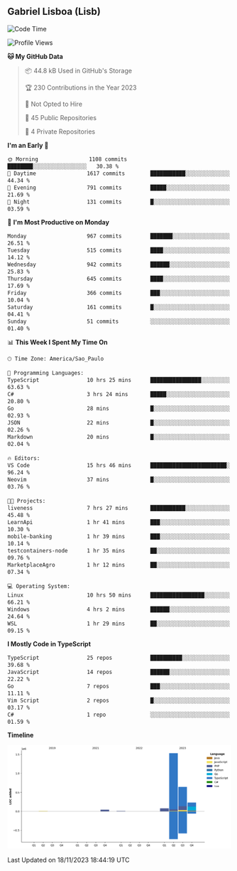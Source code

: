 ## Gabriel Lisboa (Lisb)

<!--START_SECTION:waka-->
![Code Time](http://img.shields.io/badge/Code%20Time-314%20hrs%2039%20mins-blue)

![Profile Views](http://img.shields.io/badge/Profile%20Views-3-blue)

**🐱 My GitHub Data** 

> 📦 44.8 kB Used in GitHub's Storage 
 > 
> 🏆 230 Contributions in the Year 2023
 > 
> 🚫 Not Opted to Hire
 > 
> 📜 45 Public Repositories 
 > 
> 🔑 4 Private Repositories 
 > 
**I'm an Early 🐤** 

```text
🌞 Morning                1108 commits        ████████░░░░░░░░░░░░░░░░░   30.38 % 
🌆 Daytime                1617 commits        ███████████░░░░░░░░░░░░░░   44.34 % 
🌃 Evening                791 commits         █████░░░░░░░░░░░░░░░░░░░░   21.69 % 
🌙 Night                  131 commits         █░░░░░░░░░░░░░░░░░░░░░░░░   03.59 % 
```
📅 **I'm Most Productive on Monday** 

```text
Monday                   967 commits         ███████░░░░░░░░░░░░░░░░░░   26.51 % 
Tuesday                  515 commits         ████░░░░░░░░░░░░░░░░░░░░░   14.12 % 
Wednesday                942 commits         ██████░░░░░░░░░░░░░░░░░░░   25.83 % 
Thursday                 645 commits         ████░░░░░░░░░░░░░░░░░░░░░   17.69 % 
Friday                   366 commits         ███░░░░░░░░░░░░░░░░░░░░░░   10.04 % 
Saturday                 161 commits         █░░░░░░░░░░░░░░░░░░░░░░░░   04.41 % 
Sunday                   51 commits          ░░░░░░░░░░░░░░░░░░░░░░░░░   01.40 % 
```


📊 **This Week I Spent My Time On** 

```text
🕑︎ Time Zone: America/Sao_Paulo

💬 Programming Languages: 
TypeScript               10 hrs 25 mins      ████████████████░░░░░░░░░   63.63 % 
C#                       3 hrs 24 mins       █████░░░░░░░░░░░░░░░░░░░░   20.80 % 
Go                       28 mins             █░░░░░░░░░░░░░░░░░░░░░░░░   02.93 % 
JSON                     22 mins             █░░░░░░░░░░░░░░░░░░░░░░░░   02.26 % 
Markdown                 20 mins             █░░░░░░░░░░░░░░░░░░░░░░░░   02.04 % 

🔥 Editors: 
VS Code                  15 hrs 46 mins      ████████████████████████░   96.24 % 
Neovim                   37 mins             █░░░░░░░░░░░░░░░░░░░░░░░░   03.76 % 

🐱‍💻 Projects: 
liveness                 7 hrs 27 mins       ███████████░░░░░░░░░░░░░░   45.48 % 
LearnApi                 1 hr 41 mins        ███░░░░░░░░░░░░░░░░░░░░░░   10.30 % 
mobile-banking           1 hr 39 mins        ███░░░░░░░░░░░░░░░░░░░░░░   10.14 % 
testcontainers-node      1 hr 35 mins        ██░░░░░░░░░░░░░░░░░░░░░░░   09.76 % 
MarketplaceAgro          1 hr 12 mins        ██░░░░░░░░░░░░░░░░░░░░░░░   07.34 % 

💻 Operating System: 
Linux                    10 hrs 50 mins      █████████████████░░░░░░░░   66.21 % 
Windows                  4 hrs 2 mins        ██████░░░░░░░░░░░░░░░░░░░   24.64 % 
WSL                      1 hr 29 mins        ██░░░░░░░░░░░░░░░░░░░░░░░   09.15 % 
```

**I Mostly Code in TypeScript** 

```text
TypeScript               25 repos            ██████████░░░░░░░░░░░░░░░   39.68 % 
JavaScript               14 repos            ██████░░░░░░░░░░░░░░░░░░░   22.22 % 
Go                       7 repos             ███░░░░░░░░░░░░░░░░░░░░░░   11.11 % 
Vim Script               2 repos             █░░░░░░░░░░░░░░░░░░░░░░░░   03.17 % 
C#                       1 repo              ░░░░░░░░░░░░░░░░░░░░░░░░░   01.59 % 
```



**Timeline**

![Lines of Code chart](https://raw.githubusercontent.com/tenlisboa/tenlisboa/main/assets/bar_graph.png)


 Last Updated on 18/11/2023 18:44:19 UTC
<!--END_SECTION:waka-->
